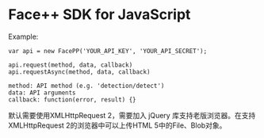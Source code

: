 Face++ SDK for JavaScript
=====================

Example:

    var api = new FacePP('YOUR_API_KEY', 'YOUR_API_SECRET');

    api.request(method, data, callback)
    api.requestAsync(method, data, callback)

    method: API method (e.g. 'detection/detect')
    data: API arguments
    callback: function(error, result) {}

默认需要使用XMLHttpRequest 2，需要加入 jQuery 库支持老版浏览器。在支持XMLHttpRequest 2的浏览器中可以上传HTML 5中的File、Blob对象。
